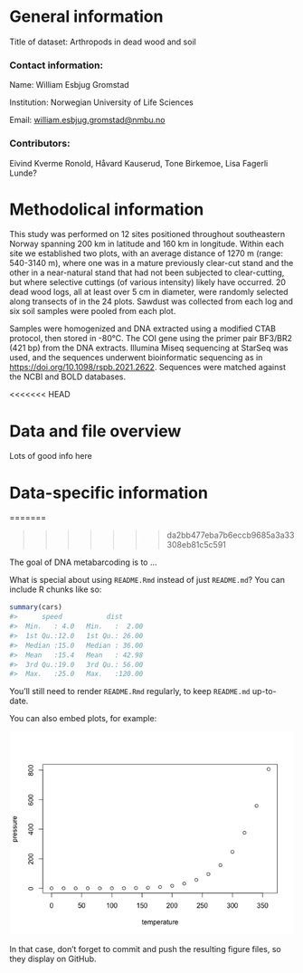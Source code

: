 
<!-- README.md is generated from README.Rmd. Please edit that file -->

# General information

Title of dataset: Arthropods in dead wood and soil

### Contact information:

Name: William Esbjug Gromstad

Institution: Norwegian University of Life Sciences

Email: <william.esbjug.gromstad@nmbu.no>

### Contributors:

Eivind Kverme Ronold, Håvard Kauserud, Tone Birkemoe, Lisa Fagerli
Lunde?

# Methodolical information

This study was performed on 12 sites positioned throughout southeastern
Norway spanning 200 km in latitude and 160 km in longitude. Within each
site we established two plots, with an average distance of 1270 m
(range: 540-3140 m), where one was in a mature previously clear-cut
stand and the other in a near-natural stand that had not been subjected
to clear-cutting, but where selective cuttings (of various intensity)
likely have occurred. 20 dead wood logs, all at least over 5 cm in
diameter, were randomly selected along transects of in the 24 plots.
Sawdust was collected from each log and six soil samples were pooled
from each plot.

Samples were homogenized and DNA extracted using a modified CTAB
protocol, then stored in -80°C. The COI gene using the primer pair
BF3/BR2 (421 bp) from the DNA extracts. Illumina Miseq sequencing at
StarSeq was used, and the sequences underwent bioinformatic sequencing
as in <https://doi.org/10.1098/rspb.2021.2622>. Sequences were matched
against the NCBI and BOLD databases.

<<<<<<< HEAD
# Data and file overview

Lots of good info here

# Data-specific information

=======
>>>>>>> da2bb477eba7b6eccb9685a3a33308eb81c5c591
<!-- badges: start -->
<!-- badges: end -->

The goal of DNA metabarcoding is to …

What is special about using `README.Rmd` instead of just `README.md`?
You can include R chunks like so:

``` r
summary(cars)
#>      speed           dist       
#>  Min.   : 4.0   Min.   :  2.00  
#>  1st Qu.:12.0   1st Qu.: 26.00  
#>  Median :15.0   Median : 36.00  
#>  Mean   :15.4   Mean   : 42.98  
#>  3rd Qu.:19.0   3rd Qu.: 56.00  
#>  Max.   :25.0   Max.   :120.00
```

You’ll still need to render `README.Rmd` regularly, to keep `README.md`
up-to-date.

You can also embed plots, for example:

![](README_files/figure-gfm/pressure-1.png)<!-- -->

In that case, don’t forget to commit and push the resulting figure
files, so they display on GitHub.
